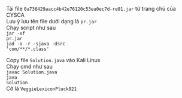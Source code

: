 Tải file <code>0a736429aacc4b42e76120c53ea0ec7d-re01.jar</code> từ trang chủ của CYSCA<br/>
Lưu ý lưu tên file dưới dạng là <code>pr.jar</code><br/>
Chạy script như sau<br/>
<code>jar -xf pr.jar</code><br/>
<code>jad -o -r -sjava -dsrc 'com/**/*.class'</code><br/>

Copy file <code>Solution.java</code> vào Kali Linux<br/>
Chạy cmd như sau<br/>
<code>javac Solution.java</code><br/>
<code>java Solution</code><br/>
Cờ là <code>VeggieLexiconPluck921</code><br/>